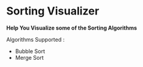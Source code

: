 # Sorting Visualizer

<b>Help You Visualize some of the Sorting Algorithms</b>

Algorithms Supported : 
- Bubble Sort
- Merge Sort
